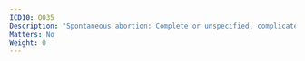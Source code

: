 ```yaml
---
ICD10: O035
Description: "Spontaneous abortion: Complete or unspecified, complicated by genital tract and pelvic infection"
Matters: No
Weight: 0
---
```


